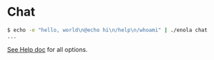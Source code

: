 <!--
    SPDX-License-Identifier: Apache-2.0

    Copyright 2025 The Enola <https://enola.dev> Authors

    Licensed under the Apache License, Version 2.0 (the "License");
    you may not use this file except in compliance with the License.
    You may obtain a copy of the License at

        https://www.apache.org/licenses/LICENSE-2.0

    Unless required by applicable law or agreed to in writing, software
    distributed under the License is distributed on an "AS IS" BASIS,
    WITHOUT WARRANTIES OR CONDITIONS OF ANY KIND, either express or implied.
    See the License for the specific language governing permissions and
    limitations under the License.
-->

# Chat

<!-- TODO This is increasingly less readable...
       ... use an (EOF) "HERE doc", even though that's Bash and NOK in Fish?
       ... use a file instead, shown here? -->

```bash cd ../.././..
$ echo -e "hello, world\n@echo hi\n/help\n/whoami" | ./enola chat
...
```

[See Help doc](../help/index.md#chat) for all options.
